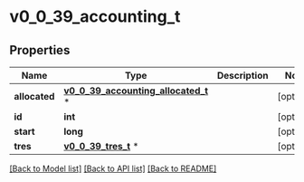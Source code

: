# v0_0_39_accounting_t

## Properties
Name | Type | Description | Notes
------------ | ------------- | ------------- | -------------
**allocated** | [**v0_0_39_accounting_allocated_t**](v0_0_39_accounting_allocated.md) \* |  | [optional] 
**id** | **int** |  | [optional] 
**start** | **long** |  | [optional] 
**tres** | [**v0_0_39_tres_t**](v0_0_39_tres.md) \* |  | [optional] 

[[Back to Model list]](../README.md#documentation-for-models) [[Back to API list]](../README.md#documentation-for-api-endpoints) [[Back to README]](../README.md)


